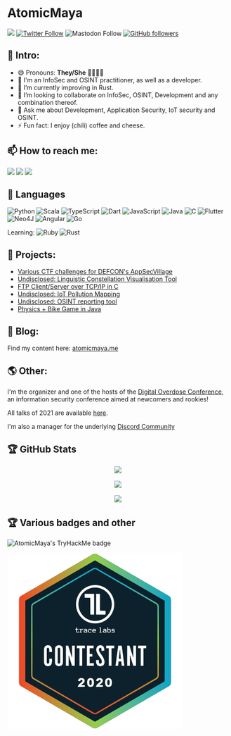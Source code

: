 # AtomicMaya

![](https://komarev.com/ghpvc/?username=AtomicMaya&style=flat-square)
[![Twitter Follow](https://img.shields.io/twitter/follow/AtomicMaya_?style=social)](https://twitter.com/AtomicMaya_)
![Mastodon Follow](https://img.shields.io/mastodon/follow/109240206564464426?domain=https%3A%2F%2Ftech.lgbt&style=social)
[![GitHub followers](https://img.shields.io/github/followers/AtomicMaya?style=social)](https://github.com/AtomicMaya)

## 👋 Intro:

- 😄 Pronouns: **They/She** 🏳️‍⚧️🏳️‍🌈
- 🔭 I'm an InfoSec and OSINT practitioner, as well as a developer.
- 🌱 I’m currently improving in Rust.
- 👯 I’m looking to collaborate on InfoSec, OSINT, Development and any combination thereof.
- 💬 Ask me about Development, Application Security, IoT security and OSINT.
- ⚡ Fun fact: I enjoy (chili) coffee and cheese.

## 📫 How to reach me:

![](https://img.shields.io/badge/website-atomicmaya.me-green?style=for-the-badge)
![](https://img.shields.io/badge/email-atomicmaya@pm.me-orange?style=for-the-badge&logo=proton)
![](https://img.shields.io/badge/twitter-atomicmaya_-lightblue?style=for-the-badge&logo=twitter)

## 🧰 Languages

![Python](https://img.shields.io/badge/python-3670A0?style=for-the-badge&logo=python&logoColor=ffdd54)
![Scala](https://img.shields.io/badge/scala-%23DC322F.svg?style=for-the-badge&logo=scala&logoColor=white)
![TypeScript](https://img.shields.io/badge/typescript-%23007ACC.svg?style=for-the-badge&logo=typescript&logoColor=white)
![Dart](https://img.shields.io/badge/dart-%230175C2.svg?style=for-the-badge&logo=dart&logoColor=white)
![JavaScript](https://img.shields.io/badge/javascript-%23323330.svg?style=for-the-badge&logo=javascript&logoColor=%23F7DF1E)
![Java](https://img.shields.io/badge/java-%23ED8B00.svg?style=for-the-badge&logo=java&logoColor=white)
![C](https://img.shields.io/badge/c-%2300599C.svg?style=for-the-badge&logo=c&logoColor=white)
![Flutter](https://img.shields.io/badge/flutter-%231572B6.svg?style=for-the-badge&logo=flutter&logoColor=white)
![Neo4J](https://img.shields.io/badge/neo4j-%231572B6.svg?style=for-the-badge&logo=neo4j&logoColor=white)
![Angular](https://img.shields.io/badge/angular-%23DD0031.svg?style=for-the-badge&logo=angular&logoColor=white)
![Go](https://img.shields.io/badge/go-%2300ADD8.svg?style=for-the-badge&logo=go&logoColor=white)
 
Learning: ![Ruby](https://img.shields.io/badge/ruby-%23CC342D.svg?style=for-the-badge&logo=ruby&logoColor=white) ![Rust](https://img.shields.io/badge/rust-%23000000.svg?style=for-the-badge&logo=rust&logoColor=white)

## 🤖 Projects:

- [Various CTF challenges for DEFCON's AppSecVillage](https://github.com/AppSecVillage/AppSecVillage.github.io)
- [Undisclosed: Linguistic Constellation Visualisation Tool]()
- [FTP Client/Server over TCP/IP in C](https://github.com/AtomicMaya/ftp-server-client)
- [Undisclosed: IoT Pollution Mapping]()
- [Undisclosed: OSINT reporting tool]()
- [Physics + Bike Game in Java](https://github.com/AtomicMaya/BikeGame)

## 📝 Blog: 

Find my content here: [atomicmaya.me](https://atomicmaya.me)
 
## 🌎 Other:

I'm the organizer and one of the hosts of the [Digital Overdose Conference](https://digitaloverdose.tech/conference), an information security conference aimed at newcomers and rookies! 

All talks of 2021 are available [here](https://www.youtube.com/playlist?list=PLUI-ug97ALy180thHUsRIt7qxFt0QVGDz).

I'm also a manager for the underlying [Discord Community](https://discord.gg/digitaloverdose)

## 🏆 GitHub Stats

<p align="center"><img src="https://github-readme-stats.vercel.app/api?username=AtomicMaya&show_icons=true&title_color=ab20fd&icon_color=39ff14&text_color=2D96FF&bg_color=151515"></p>
<p align="center"><img src="https://github-readme-stats.vercel.app/api/top-langs/?username=AtomicMaya&show_icons=true&title_color=ab20fd&icon_color=39ff14&text_color=2D96FF&bg_color=151515"></p>

<p align="center"><img src="https://github-readme-streak-stats.herokuapp.com/?user=AtomicMaya&theme=dark&ring=FFB19A&hide_border=true&currStreakNum=F6A085&fire=F6A085&currStreakLabel=F6A085"></p>

## 🏆 Various badges and other

![AtomicMaya's TryHackMe badge](https://tryhackme-badges.s3.amazonaws.com/AtomicMaya.png)

![conintbadge](https://github.com/AtomicMaya/AtomicMaya/blob/main/assertion-D6eDo8KHS7mw9kpn0nnMxA.png)
 
